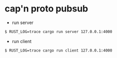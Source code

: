 # cap'n proto pubsub

* run server

```sh
$ RUST_LOG=trace cargo run server 127.0.0.1:4000
```

* run client

```sh
$ RUST_LOG=trace cargo run client 127.0.0.1:4000
```
